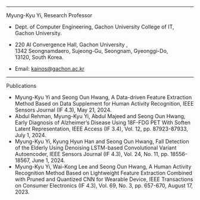 ---------------------------------------------------------------- 
Myung-Kyu Yi, Research Professor 
- Dept. of Computer Engineering, Gachon University 
College of IT,  Gachon University. 

- 220 AI Convergence Hall, Gachon University ,  
1342 Seongnamdaero, Sujeong-Gu, Seongnam, Gyeonggi-Do,  
13120, South Korea. 

- Email: kainos@gachon.ac.kr  
----------------------------------------------------------------

Publications

- Myung-Kyu Yi and Seong Oun Hwang, A Data-driven Feature Extraction Method Based on Data Supplement for Human Activity Recognition, IEEE Sensors Journal (IF 4.3), May 21, 2024.
- Abdul Rehman, Myung-Kyu Yi, Abdul Majeed and Seong Oun Hwang, Early Diagnosis of Alzheimer’s Disease Using 18F-FDG PET With Soften Latent Representation, IEEE Access (IF 3.4), Vol. 12, pp. 87923-87933, July 1, 2024.
- Myung-Kyu Yi, Kyung Hyun Han and Seong Oun Hwang, Fall Detection of the Elderly Using Denoising LSTM-based Convolutional Variant Autoencoder, IEEE Sensors Journal (IF 4.3), Vol. 24, No. 11, pp. 18556-18567, June 1, 2024.
- Myung-Kyu Yi, Wai-Kong Lee and Seong Oun Hwang, A Human Activity Recognition Method Based on Lightweight Feature Extraction Combined with Pruned and Quantized CNN for Wearable Device, IEEE Transactions on Consumer Electronics (IF 4.3), Vol. 69, No. 3, pp. 657-670, August 17, 2023.




<!---
MyungKyuYi/MyungKyuYi is a ✨ special ✨ repository because its `README.md` (this file) appears on your GitHub profile.
You can click the Preview link to take a look at your changes.
--->
